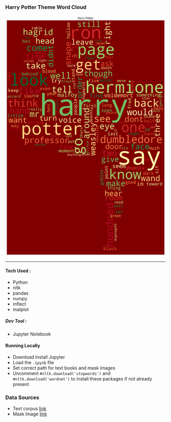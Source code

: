 
### Harry Potter Theme Word Cloud
![Result](https://raw.githubusercontent.com/nishthac/word-cloud/main/result.png)

-------------
#### Tech Used : 
- Python
- nltk
- pandas
- numpy
- inflect
- matplot

##### Dev Tool : 
-   Jupyter Notebook

#### Running Locally
- Download Install Jupyter 
- Load the ```.ipynb``` file
- Set correct path for text books and mask images
- Uncomment ```#nltk.download('stopwords')``` and ```#nltk.download('wordnet')``` to install these packages if not already present

### Data Sources 
- Text corpus [link](https://www.kaggle.com/datasets/balabaskar/harry-potter-books-corpora-part-1-7)
- Mask Image [link](mask.png)


